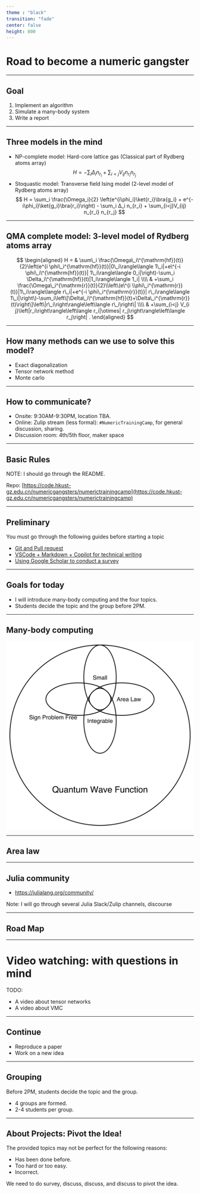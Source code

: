 ```yaml
---
theme : "black"
transition: "fade"
center: false
height: 800
---
```

<style>
    .reveal h1, .reveal h2, .reveal h3, .reveal h4, .reveal h5 {
                  text-transform: none;
		  }
    .reveal p {
        text-align: left;
    }
    .reveal ul {
        display: block;
    }
    .reveal ol {
        display: block;
    }
    .reveal p:has(> img){
        text-align: center;
    }
    h3 {
        border-bottom: 2px solid yellow;
        padding: 10px;
    }
</style>

# Road to become a numeric gangster

---

## Goal

1. Implement an algorithm
2. Simulate a many-body system
3. Write a report

---

## Three models in the mind

- NP-complete model: Hard-core lattice gas (Classical part of Rydberg atoms array)
    $$
    H = - \sum_i Δ_i n_{r_i} + \sum_{i<j}V_{ij} n_{r_i} n_{r_j}
    $$
- Stoquastic model: Transverse field Ising model (2-level model of Rydberg atoms array)
    $$
    H = \sum_i \frac{\Omega_i}{2} \left(e^{i\phi_i}\ket{r_i}\bra{g_i} + e^{-i\phi_i}\ket{g_i}\bra{r_i}\right) - \sum_i Δ_i n_{r_i} + \sum_{i<j}V_{ij} n_{r_i} n_{r_j}
    $$

---

## QMA complete model: 3-level model of Rydberg atoms array

$$
\begin{aligned} 
    H = & \sum\_i \frac{\Omega\_i\^{\mathrm{hf}}(t)}{2}\left(e^{i \phi\_i^{\mathrm{hf}}(t)}|0\_i\rangle\langle 1\_i|+e\^{-i \phi\_i\^{\mathrm{hf}}(t)}| 1\_i\rangle\langle 0_i|\right)-\sum_i \Delta_i\^{\mathrm{hf}}(t)|1_i\rangle\langle 1_i| \\\\
    & +\sum_i \frac{\Omega\_i^{\mathrm{r}}(t)}{2}\\left\(e\^{i \\phi\_i^{\mathrm{r}}(t)}|1\_i\rangle\langle r\_i|+e^{-i \phi\_i^{\mathrm{r}}(t)}| r\_i\rangle\langle 1\_i|\right\)-\sum_i\left\[\Delta\_i\^{\mathrm{hf}}(t)+\Delta\_i^{\mathrm{r}}(t)\right\]\left\|r\_i\right\rangle\left\langle r\_i\right\| \\\\
    & +\sum_{i<j} V_{i j}\left|r_i\right\rangle\left\langle r_i|\otimes| r_j\right\rangle\left\langle r_j\right| .
\end{aligned}
$$

---

## How many methods can we use to solve this model?
- Exact diagonalization
- Tensor network method
- Monte carlo

---

## How to communicate?

- Onsite: 9:30AM-9:30PM, location TBA.
- Online: Zulip stream (less formal): `#NumericTrainingCamp`, for general discussion, sharing.
- Discussion room: 4th/5th floor, maker space

---

## Basic Rules

NOTE: I should go through the README.

Repo: [https://code.hkust-gz.edu.cn/numericgangsters/numerictrainingcamp](https://code.hkust-gz.edu.cn/numericgangsters/numerictrainingcamp)

---

## Preliminary

You must go through the following guides before starting a topic

- [Git and Pull request](https://book.jinguo-group.science/stable/chap1/git/)
- [VSCode + Markdown + Copilot for technical writing](guides/report-writing.md)
- [Using Google Scholar to conduct a survey](guides/conduct-survey.md)

---

## Goals for today

- I will introduce many-body computing and the four topics.
- Students decide the topic and the group before 2PM.

---

## Many-body computing

![](plots/fig1.svg)

---

## Area law

---

## Julia community

- https://julialang.org/community/

Note: I will go through several Julia Slack/Zulip channels, discourse

---

## Road Map


---

# Video watching: with questions in mind

TODO:
- A video about tensor networks
- A video about VMC

---

## Continue

- Reproduce a paper
- Work on a new idea

---

## Grouping

Before 2PM, students decide the topic and the group.

- 4 groups are formed.
- 2-4 students per group.

---

## About Projects: Pivot the Idea!
The provided topics may not be perfect for the following reasons:
- Has been done before.
- Too hard or too easy.
- Incorrect.

We need to do survey, discuss, discuss, and discuss to pivot the idea.
